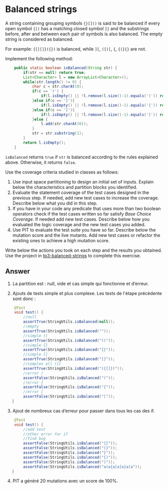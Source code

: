 # Balanced strings

A string containing grouping symbols `{}[]()` is said to be balanced if every open symbol `{[(` has a matching closed symbol `]}` and the substrings before, after and between each pair of symbols is also balanced. The empty string is considered as balanced.

For example: `{[][]}({})` is balanced, while `][`, `([)]`, `{`, `{(}{}` are not.

Implement the following method:

```java
    public static boolean isBalanced(String str) {
    	if(str == null) return true;
    	List<Character> l = new ArrayList<Character>();
    	while(str.length() != 0) {
    		char c = str.charAt(0);
    		if(c == ')') {
    			if(l.isEmpty() || !l.remove(l.size()-1).equals('(')) return false;
    		}else if(c == '}'){
    			if(l.isEmpty() || !l.remove(l.size()-1).equals('{')) return false;
    		}else if(c == ']'){
    			if(l.isEmpty() || !l.remove(l.size()-1).equals('[')) return false;
    		}else {
    			l.add(str.charAt(0));
    		}
    		str = str.substring(1);
    	}
    	return l.isEmpty();
    }
```

`isBalanced` returns `true` if `str` is balanced according to the rules explained above. Otherwise, it returns `false`.

Use the coverage criteria studied in classes as follows:

1. Use input space partitioning to design an initial set of inputs. Explain below the characteristics and partition blocks you identified.
2. Evaluate the statement coverage of the test cases designed in the previous step. If needed, add new test cases to increase the coverage. Describe below what you did in this step.
3. If you have in your code any predicate that uses more than two boolean operators check if the test cases written so far satisfy *Base Choice Coverage*. If needed add new test cases. Describe below how you evaluated the logic coverage and the new test cases you added.
4. Use PIT to evaluate the test suite you have so far. Describe below the mutation score and the live mutants. Add new test cases or refactor the existing ones to achieve a high mutation score.

Write below the actions you took on each step and the results you obtained.
Use the project in [tp3-balanced-strings](../code/tp3-balanced-strings) to complete this exercise.

## Answer

1. La partition est : null, vide et cas simple qui fonctionne et d’erreur.

2.  Ajouts de tests simple et plus complexe.
Les tests de l'étape précédente sont donc : 

```java
	@Test
	void test() {
		//null
		assertTrue(StringUtils.isBalanced(null));
		//empty
		assertTrue(StringUtils.isBalanced(""));
		//simple ()
		assertTrue(StringUtils.isBalanced("()"));
		//simple {}
		assertTrue(StringUtils.isBalanced("{}"));
		//simple []
		assertTrue(StringUtils.isBalanced("[]"));
		//complex all ({[
		assertTrue(StringUtils.isBalanced("({[]})"));
		//error (
		assertFalse(StringUtils.isBalanced("("));
		//error {
		assertFalse(StringUtils.isBalanced("{"));
		//error [
		assertFalse(StringUtils.isBalanced("["));
   }

```


3.  Ajout de nombreux cas d’erreur pour passer dans tous les cas des if.

```java
	@Test
	void test() {
		//add test
		//other error for if
		//find bug
		assertFalse(StringUtils.isBalanced("]["));
		assertFalse(StringUtils.isBalanced("(}"));
		assertFalse(StringUtils.isBalanced("}"));
		assertFalse(StringUtils.isBalanced("{)"));
		assertFalse(StringUtils.isBalanced(")"));
		assertFalse(StringUtils.isBalanced("a(a{a[a]a}a)a"));
   }

```

4.  PIT a généré 20 mutations avec un score de 100%.


